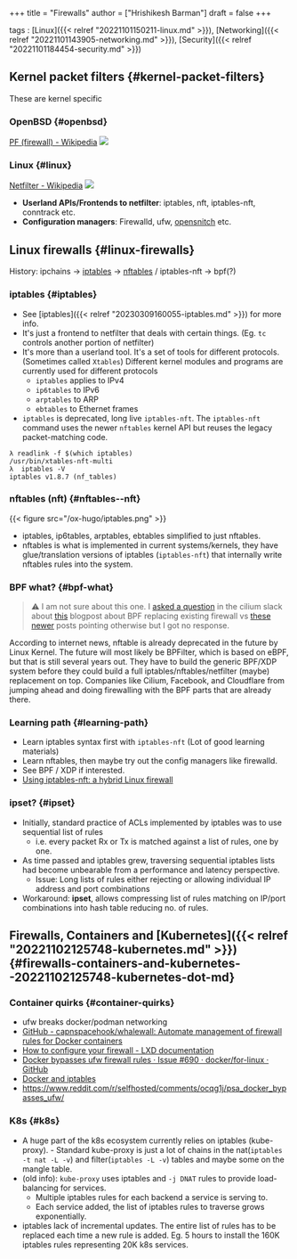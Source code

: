 +++
title = "Firewalls"
author = ["Hrishikesh Barman"]
draft = false
+++

tags
: [Linux]({{< relref "20221101150211-linux.md" >}}), [Networking]({{< relref "20221101143905-networking.md" >}}), [Security]({{< relref "20221101184454-security.md" >}})


## Kernel packet filters {#kernel-packet-filters}

These are kernel specific


### OpenBSD {#openbsd}

[PF (firewall) - Wikipedia](https://en.wikipedia.org/wiki/PF_(firewall))
![](/ox-hugo/pf.jpeg)


### Linux {#linux}

[Netfilter - Wikipedia](https://en.m.wikipedia.org/wiki/Netfilter)
![](/ox-hugo/nfpf.png)

-   **Userland APIs/Frontends to netfilter**: iptables, nft, iptables-nft, conntrack etc.
-   **Configuration managers**: Firewalld, ufw, [opensnitch](https://github.com/evilsocket/opensnitch) etc.


## Linux firewalls {#linux-firewalls}

History: ipchains -&gt; [iptables](https://wiki.archlinux.org/title/Iptables) -&gt; [nftables](https://wiki.nftables.org/wiki-nftables/index.php/Main_differences_with_iptables) / iptables-nft -&gt; bpf(?)


### iptables {#iptables}

-   See [iptables]({{< relref "20230309160055-iptables.md" >}}) for more info.
-   It's just a frontend to netfilter that deals with certain things. (Eg. `tc` controls another portion of netfilter)
-   It's more than a userland tool. It's a set of tools for different protocols. (Sometimes called `Xtables`)
    Different kernel modules and programs are currently used for different protocols
    -   `iptables` applies to IPv4
    -   `ip6tables` to IPv6
    -   `arptables` to ARP
    -   `ebtables` to Ethernet frames
-   `iptables` is deprecated, long live `iptables-nft`. The `iptables-nft` command uses the newer `nftables` kernel API but reuses the legacy packet-matching code.

<!--listend-->

```shell
λ readlink -f $(which iptables)
/usr/bin/xtables-nft-multi
λ  iptables -V
iptables v1.8.7 (nf_tables)
```


### nftables (nft) {#nftables--nft}

{{< figure src="/ox-hugo/iptables.png" >}}

-   iptables, ip6tables, arptables, ebtables simplified to just nftables.
-   nftables is what is implemented in current systems/kernels, they have glue/translation versions of iptables (`iptables-nft`) that internally write nftables rules into the system.


### BPF what? {#bpf-what}

> ⚠
> I am not sure about this one. I [asked a question](https://cilium.slack.com/archives/C1MATJ5U5/p1678097279712749) in the cilium slack about [this](https://cilium.io/blog/2018/04/17/why-is-the-kernel-community-replacing-iptables/) blogpost about BPF replacing existing firewall vs [these](https://lwn.net/ml/linux-fsdevel/20200608162027.iyaqtnhrjtp3vos5@ast-mbp.dhcp.thefacebook.com/) [newer](https://lwn.net/Articles/822744/) posts pointing otherwise but I got no response.

According to internet news, nftable is already deprecated in the future by Linux Kernel. The future will most likely be BPFilter, which is based on eBPF, but that is still several years out. They have to build the generic BPF/XDP system before they could build a full iptables/nftables/netfilter (maybe) replacement on top. Companies like Cilium, Facebook, and Cloudflare from jumping ahead and doing firewalling with the BPF parts that are already there.


### Learning path {#learning-path}

-   Learn iptables syntax first with `iptables-nft` (Lot of good learning materials)
-   Learn nftables, then maybe try out the config managers like firewalld.
-   See BPF / XDP if interested.
-   [Using iptables-nft: a hybrid Linux firewall](https://www.redhat.com/en/blog/using-iptables-nft-hybrid-linux-firewall)


### ipset? {#ipset}

-   Initially, standard practice of ACLs implemented by iptables was to use sequential list of rules
    -   i.e. every packet Rx or Tx is matched against a list of rules, one by one.
-   As time passed and iptables grew, traversing sequential iptables lists had become unbearable from a performance and latency perspective.
    -   Issue: Long lists of rules either rejecting or allowing individual IP address and port combinations
-   Workaround: **ipset**, allows compressing list of rules matching on IP/port combinations into hash table reducing no. of rules.


## Firewalls, Containers and [Kubernetes]({{< relref "20221102125748-kubernetes.md" >}}) {#firewalls-containers-and-kubernetes--20221102125748-kubernetes-dot-md}


### Container quirks {#container-quirks}

-   ufw breaks docker/podman networking
-   [GitHub - capnspacehook/whalewall: Automate management of firewall rules for Docker containers](https://github.com/capnspacehook/whalewall)
-   [How to configure your firewall - LXD documentation](https://linuxcontainers.org/lxd/docs/latest/howto/network_bridge_firewalld/)
-   [Docker bypasses ufw firewall rules · Issue #690 · docker/for-linux · GitHub](https://github.com/docker/for-linux/issues/690#issuecomment-528776464)
-   [Docker and iptables](https://docs.docker.com/network/iptables/)
-   <https://www.reddit.com/r/selfhosted/comments/ocqg1j/psa_docker_bypasses_ufw/>


### K8s {#k8s}

-   A huge part of the k8s ecosystem currently relies on iptables (kube-proxy). - Standard kube-proxy is just a lot of chains in the nat(`iptables -t nat -L -v`) and filter(`iptables -L -v`) tables and maybe some on the mangle table.
-   (old info): `kube-proxy` uses iptables and `-j DNAT` rules to provide load-balancing for services.
    -   Multiple iptables rules for each backend a service is serving to.
    -   Each service added, the list of iptables rules to traverse grows exponentially.
-   iptables lack of incremental updates. The entire list of rules has to be replaced each time a new rule is added. Eg. 5 hours to install the 160K iptables rules representing 20K k8s services.
